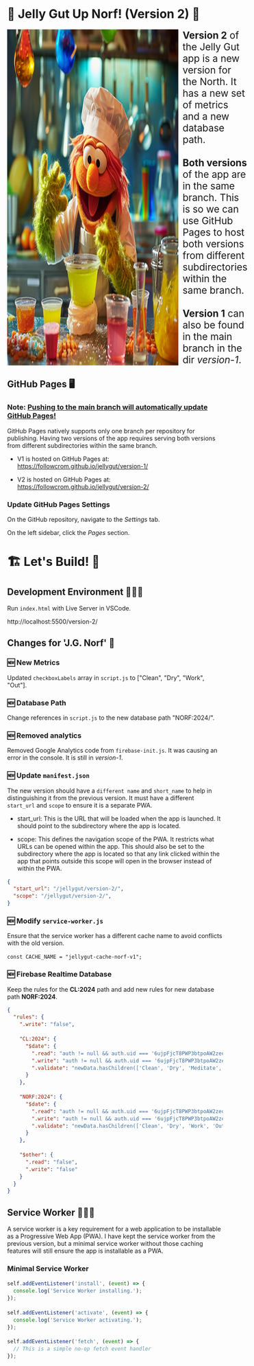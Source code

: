 # 🪼 Jelly Gut Up Norf! (Version 2) 🍮

<div style="display: flex;">
  <img align="left" src="jelly-chef.png" alt="Jelly Chef" width="400" style="margin-right: 10px;"/>
  <span style="font-size: 1.4rem;">
    <b>Version 2</b> of the Jelly Gut app is a new version for the North. It has a new set of metrics and a new database path.
    <br><br>
    <b>Both versions</b> of the app are in the same branch. This is so we can use GitHub Pages to host both versions from different subdirectories within the same branch.
    <br><br>
    <b>Version 1</b> can also be found in the main branch in the dir <i>version-1</i>.
  </span>
</div>

## GitHub Pages 🖥️

### Note: <u>Pushing to the main branch will automatically update GitHub Pages!</u>

GitHub Pages natively supports only one branch per repository for publishing. Having two versions of the app requires serving both versions from different subdirectories within the same branch.

- V1 is hosted on GitHub Pages at: https://followcrom.github.io/jellygut/version-1/

- V2 is hosted on GitHub Pages at: https://followcrom.github.io/jellygut/version-2/

### Update GitHub Pages Settings

On the GitHub repository, navigate to the _Settings_ tab.

On the left sidebar, click the _Pages_ section.

# 🏗️ Let's Build!  🏢

## Development Environment 👨🏻‍💻

Run `index.html` with Live Server in VSCode.

http://localhost:5500/version-2/

## Changes for 'J.G. Norf' 💫

### 🆕 New Metrics

Updated `checkboxLabels` array in `script.js` to ["Clean", "Dry", "Work", "Out"].

### 🆕 Database Path

Change references in `script.js` to the new database path "NORF:2024/".

### 🆕 Removed analytics

Removed Google Analytics code from `firebase-init.js`. It was causing an error in the console. It is still in _version-1_.

### 🆕 Update `manifest.json`

The new version should have a `different name` and `short_name` to help in distinguishing it from the previous version. It must have a different `start_url` and `scope` to ensure it is a separate PWA.

- start_url: This is the URL that will be loaded when the app is launched. It should point to the subdirectory where the app is located.

- scope: This defines the navigation scope of the PWA. It restricts what URLs can be opened within the app. This should also be set to the subdirectory where the app is located so that any link clicked within the app that points outside this scope will open in the browser instead of within the PWA.

```json
{
  "start_url": "/jellygut/version-2/",
  "scope": "/jellygut/version-2/",
}
```

### 🆕 Modify `service-worker.js`

Ensure that the service worker has a different cache name to avoid conflicts with the old version.

`const CACHE_NAME = "jellygut-cache-norf-v1";`

### 🆕 Firebase Realtime Database

Keep the rules for the **CL:2024** path and add new rules for new database path **NORF:2024**.

```json
{
  "rules": {
    ".write": "false",

    "CL:2024": {
      "$date": {
        ".read": "auth != null && auth.uid === '6ujpFjcT8PWP3btpoAW2zeqSSmB2'",
        ".write": "auth != null && auth.uid === '6ujpFjcT8PWP3btpoAW2zeqSSmB2'",
        ".validate": "newData.hasChildren(['Clean', 'Dry', 'Meditate', 'TV8'])"
      }
    },

    "NORF:2024": {
      "$date": {
        ".read": "auth != null && auth.uid === '6ujpFjcT8PWP3btpoAW2zeqSSmB2'",
        ".write": "auth != null && auth.uid === '6ujpFjcT8PWP3btpoAW2zeqSSmB2'",
        ".validate": "newData.hasChildren(['Clean', 'Dry', 'Work', 'Out'])"
      }
    },

    "$other": {
      ".read": "false",
      ".write": "false"
    }
  }
}
```

## Service Worker 👨‍🔧🚽

A service worker is a key requirement for a web application to be installable as a Progressive Web App (PWA). I have kept the service worker from the previous version, but a minimal service worker without those caching features will still ensure the app is installable as a PWA.

### Minimal Service Worker

```javascript
self.addEventListener('install', (event) => {
  console.log('Service Worker installing.');
});

self.addEventListener('activate', (event) => {
  console.log('Service Worker activating.');
});

self.addEventListener('fetch', (event) => {
  // This is a simple no-op fetch event handler
});
```